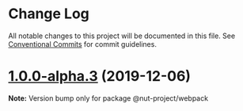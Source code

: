 # Change Log

All notable changes to this project will be documented in this file.
See [Conventional Commits](https://conventionalcommits.org) for commit guidelines.

# [1.0.0-alpha.3](https://github.com/nut-project/nut/tree/master/packages/webpack/compare/@nut-project/webpack@1.0.0-alpha.2...@nut-project/webpack@1.0.0-alpha.3) (2019-12-06)

**Note:** Version bump only for package @nut-project/webpack
